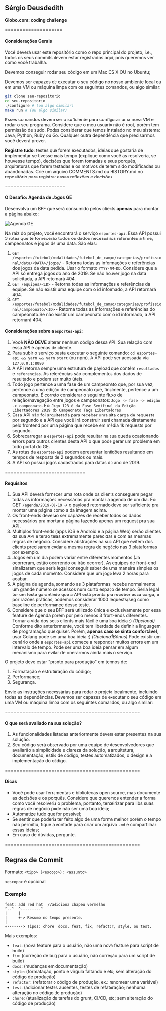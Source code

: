 ## Sérgio Deusdedith
**Globo.com: coding challenge**

====================
#### Considerações Gerais
Você deverá usar este repositório como o repo principal do projeto, i.e., todos os seus commits devem estar registrados aqui, pois queremos ver como você trabalha.

Devemos conseguir rodar seu código em um Mac OS X OU no Ubuntu;

Devemos ser capazes de executar o seu código no nosso ambiente local ou em uma VM ou máquina limpa com os seguintes comandos, ou algo similar:

```bash
git clone seu-repositorio
cd seu-repositorio
./configure # (ou algo similar)
make run # (ou algo similar)
```

Esses comandos devem ser o suficiente para configurar uma nova VM e rodar o seu programa. Considere que o meu usuário não é root, porém tem permissão de sudo. Podes considerar que temos instalado no meu sistema: Java, Python, Ruby ou Go. Qualquer outra dependência que precisarmos você deverá prover.

**Registre tudo**: testes que forem executados, ideias que gostaria de implementar se tivesse mais tempo (explique como você as resolveria, se houvesse tempo), decisões que forem tomadas e seus porquês, arquiteturas que forem testadas e os motivos de terem sido modificadas ou abandonadas. Crie um arquivo COMMENTS.md ou HISTORY.md no repositório para registrar essas reflexões e decisões.

=====================
#### O Desafio: Agenda de Jogos GE

Desenvolva um BFF que será consumido pelos clients **apenas** para montar a página abaixo:

![Agenda GE](agenda-tela.png?raw=true)

Na raiz do projeto, você encontrará o serviço `esportes-api`. Essa API possui 3 rotas que te fornecerão todos os dados necessários referentes a time, campeonatos e jogos de uma data. São elas:
1. `GET /esportes/futebol/modalidades/futebol_de_campo/categorias/profissional/data/<DATA>/jogos/` - Retorna todas as informações e referências dos jogos da data pedida. Usar o formato `YYYY-MM-DD`. Considere que a API só entrega jogos do ano de 2019. Se não houver jogo na data solicitada, a API retornará 404.
2. `GET /equipes/<ID>` - Retorna todas as informações e referências da equipe. Se não existir uma equipe com o id informado, a API retornará 404.
3. `GET /esportes/futebol/modalidades/futebol_de_campo/categorias/profissional/campeonato/<ID>` - Retorna todas as informações e referências do campeonato.Se não existir um campeonato com o id informado, a API retornará 404.

#### Considerações sobre a `esportes-api`:
1. Você **NÃO DEVE** alterar nenhum código dessa API. Sua relação com essa API é apenas de cliente.
2. Para subir o serviço basta executar o seguinte comando:
`cd esportes-api && yarn && yarn start` (ou npm).
A API pode ser acessada via `127.0.0.1:8080`
3. A API retorna sempre uma estrutura de payload que contém `resultados` e `referencias`. As referências são complementos dos dados de resultado e podem ser muito úteis.
4. Todo jogo pertence a uma fase de um campeonato que, por sua vez, pertence a uma edição de campeonato que, finalmente, pertence a um campeonato. É correto considerar o seguinte fluxo de relação/navegação entre jogos e campeonatos:
`Jogo -> fase -> edição -> campeonato`.
Ex: `Jogo 123 é da Fase Semifinal da Edição Libertadores 2019 do Campeonato Taça Libertadores`
5. Essa API não foi arquitetada para receber uma alta carga de requests por segundo e a API que você irá construir será chamada diretamente pelo frontend por uma página que recebe em média 1k requests por segundo.
6. Sobrecarregar a `esportes-api` pode resultar na sua queda ocasionando errors para outros clientes desta API o que pode gerar um problema em todo portal do GE.
7. As rotas da `esportes-api` podem apresentar lentidões resultando em tempos de resposta de 2 segundos ou mais.
8. A API só possui jogos cadastrados para datas do ano de 2019.


============================
#### Requisitos
1. Sua API deverá fornecer uma rota onde os clients conseguem pegar todas as informações necessárias pra montar a agenda de um dia.
Ex: GET `/agenda/2019-08-19` -> o payload retornado deve ser suficiente pra montar uma página como a da imagem acima.
2. Os front-ends deverão ser capazes de receber todos os dados necessários pra montar a página fazendo apenas um request pra sua API.
3. Múltiplos front-ends (apps iOS e Android e a página Web) serão clientes da sua API e terão telas extremamente parecidas e com as mesmas regras de negócio. Considere abstrações na sua API que evitem dos clients precisarem codar a mesma regra de negócio nas 3 plataformas por exemplo.
4. Jogos em um dia podem variar entre diferentes momentos (Já ocorreram, estão ocorrendo ou irão ocorrer). As equipes de front-end sinalizaram que seria legal conseguir saber de uma maneira simples os jogos de cada momento. Considere que um jogo leva 2 horas para acabar. 
5. A página de agenda, somando as 3 plataformas, recebe normalmente um grande número de acessos num curto espaço de tempo. Seria legal ter um teste garantindo que a API está pronta pra receber essa carga, e por razões práticas, podemos considerar 1000 requests/seg como baseline de performance desse teste.  
6. Considere que o seu BFF será utilizado única e exclusivamente por essa feature de Agenda porém por pelo menos 3 front-ends diferentes. Tornar a vida dos seus clients mais fácil é uma boa idéia :)
_*(Opcional)*_ Conforme dito anteriormente, você tem liberdade de definir a linguagem de programação que quiser. Porém, **apenas caso se sinta confortável**, usar Golang pode ser uma boa ideia :)
_*(Opcional|Bônus)*_ Pode existir um cenário onde a `esportes-api` comece a responder muitos errors em um intervalo de tempo. Pode ser uma boa ideia pensar em algum mecanismo para evitar de onerarmos ainda mais o serviço.

O projeto deve estar "pronto para produção" em termos de:

1. Formatação e estruturação do código;
2. Performance;
3. Segurança.

Envie as instruções necessárias para rodar o projeto localmente, incluindo todas as dependências. Devemos ser capazes de executar o seu código em uma VM ou máquina limpa com os seguintes comandos, ou algo similar:

===============================================
#### O que será avaliado na sua solução?

1. As funcionalidades listadas anteriormente devem estar presentes na sua solução.
2. Seu código será observado por uma equipe de desenvolvedores que avaliarão a simplicidade e clareza da solução, a arquitetura, documentação, estilo de código, testes automatizados, o design e a implementação do código.

===============================================
#### Dicas

- Você pode usar ferramentas e bibliotecas open source, mas documente as decisões e os porquês. Considere que queremos entender a forma como você resolveria o problema, portanto, terceirizar para libs suas regras de negócio pode não ser uma boa ideia;
- Automatize tudo que for possível;
- Se sentir que poderia ter feito algo de uma forma melhor porém o tempo não permitiu, fique a vontade para criar um arquivo `.md` e compartilhar essas ideias;
- Em caso de dúvidas, pergunte.

===============================================

## Regras de Commit

Formato: `<tipo> (<escopo>): <assunto>`

`<escopo>` é opcional


### Exemplo

```
feat: add red hat  //adiciona chapéu vermelho
^--^  ^---------^
|     |
|     +-> Resumo no tempo presente.
|
+-------> Tipos: chore, docs, feat, fix, refactor, style, ou test.
```

Mais exemplos:

- `feat`: (nova feature para o usuário, não uma nova feature para script de build)
- `fix`: (correção de bug para o usuário, não correção para um script de build)
- `docs`: (mudanças em documentação)
- `style`: (formatação, ponto e vírgula faltando e etc; sem alteração do código de produção) 
- `refactor`: (refatorar o código de produção, ex.: renomear uma variável)
- `test`: (adicionar testes ausentes, testes de refatoração; nenhuma alteração no código de produção)
- `chore`: (atualização de tarefas do grunt, CI/CD, etc; sem alteração do código de produção)
